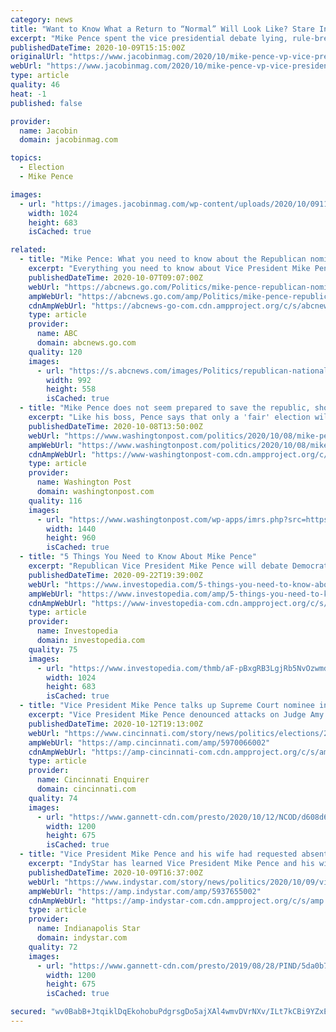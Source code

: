 ```yaml
---
category: news
title: "Want to Know What a Return to “Normal” Will Look Like? Stare Into Mike Pence’s Dead Eyes."
excerpt: "Mike Pence spent the vice presidential debate lying, rule-breaking, and selling the Trump agenda, but he did so unburdened by Donald Trump’s chaotic personal behavior — and the political establishment on both sides of the aisle swooned."
publishedDateTime: 2020-10-09T15:15:00Z
originalUrl: "https://www.jacobinmag.com/2020/10/mike-pence-vp-vice-presidential-debate-trump"
webUrl: "https://www.jacobinmag.com/2020/10/mike-pence-vp-vice-presidential-debate-trump"
type: article
quality: 46
heat: -1
published: false

provider:
  name: Jacobin
  domain: jacobinmag.com

topics:
  - Election
  - Mike Pence

images:
  - url: "https://images.jacobinmag.com/wp-content/uploads/2020/10/09110338/GettyImages-1279064285.jpg"
    width: 1024
    height: 683
    isCached: true

related:
  - title: "Mike Pence: What you need to know about the Republican nominee for vice president"
    excerpt: "Everything you need to know about Vice President Mike Pence, Donald Trump's vice president on the Republican ticket."
    publishedDateTime: 2020-10-07T09:07:00Z
    webUrl: "https://abcnews.go.com/Politics/mike-pence-republican-nominee-vice-president/story?id=72852442"
    ampWebUrl: "https://abcnews.go.com/amp/Politics/mike-pence-republican-nominee-vice-president/story?id=72852442"
    cdnAmpWebUrl: "https://abcnews-go-com.cdn.ampproject.org/c/s/abcnews.go.com/amp/Politics/mike-pence-republican-nominee-vice-president/story?id=72852442"
    type: article
    provider:
      name: ABC
      domain: abcnews.go.com
    quality: 120
    images:
      - url: "https://s.abcnews.com/images/Politics/republican-national-convention-night-3-43-gty-jc-200826_1598496693180_hpMain_16x9_992.jpg"
        width: 992
        height: 558
        isCached: true
  - title: "Mike Pence does not seem prepared to save the republic, should he be called upon to do so"
    excerpt: "Like his boss, Pence says that only a 'fair' election will be acceptable — and then claims it may not be fair."
    publishedDateTime: 2020-10-08T13:50:00Z
    webUrl: "https://www.washingtonpost.com/politics/2020/10/08/mike-pence-does-not-seem-prepared-save-republic-should-he-be-called-upon-do-so/"
    ampWebUrl: "https://www.washingtonpost.com/politics/2020/10/08/mike-pence-does-not-seem-prepared-save-republic-should-he-be-called-upon-do-so/?outputType=amp"
    cdnAmpWebUrl: "https://www-washingtonpost-com.cdn.ampproject.org/c/s/www.washingtonpost.com/politics/2020/10/08/mike-pence-does-not-seem-prepared-save-republic-should-he-be-called-upon-do-so/?outputType=amp"
    type: article
    provider:
      name: Washington Post
      domain: washingtonpost.com
    quality: 116
    images:
      - url: "https://www.washingtonpost.com/wp-apps/imrs.php?src=https://arc-anglerfish-washpost-prod-washpost.s3.amazonaws.com/public/HS6KQBAJEMI6XBYZBXYVTUKHSQ.jpg&w=1440"
        width: 1440
        height: 960
        isCached: true
  - title: "5 Things You Need to Know About Mike Pence"
    excerpt: "Republican Vice President Mike Pence will debate Democratic Vice-Presidential candidate, Kamala Harris Oct. 7, 2020, in Salt Lake City, and the 2020 election is just around the corner. Here are five things you should know about Pence, his personal ..."
    publishedDateTime: 2020-09-22T19:39:00Z
    webUrl: "https://www.investopedia.com/5-things-you-need-to-know-about-mike-pence-5077702"
    ampWebUrl: "https://www.investopedia.com/amp/5-things-you-need-to-know-about-mike-pence-5077702"
    cdnAmpWebUrl: "https://www-investopedia-com.cdn.ampproject.org/c/s/www.investopedia.com/amp/5-things-you-need-to-know-about-mike-pence-5077702"
    type: article
    provider:
      name: Investopedia
      domain: investopedia.com
    quality: 75
    images:
      - url: "https://www.investopedia.com/thmb/aF-pBxgRB3LgjRb5NvOzwmdKvsM=/1024x683/filters:fill(auto,1)/GettyImages-468209888-578a33593df78c09e9b807fd.jpg"
        width: 1024
        height: 683
        isCached: true
  - title: "Vice President Mike Pence talks up Supreme Court nominee in Columbus stop"
    excerpt: "Vice President Mike Pence denounced attacks on Judge Amy Coney Barrett's religion during a campaign sotp in Columbus on Monday."
    publishedDateTime: 2020-10-12T19:13:00Z
    webUrl: "https://www.cincinnati.com/story/news/politics/elections/2020/10/12/vp-mike-pence-promotes-supreme-court-nominee-columbus-stop/5970066002/"
    ampWebUrl: "https://amp.cincinnati.com/amp/5970066002"
    cdnAmpWebUrl: "https://amp-cincinnati-com.cdn.ampproject.org/c/s/amp.cincinnati.com/amp/5970066002"
    type: article
    provider:
      name: Cincinnati Enquirer
      domain: cincinnati.com
    quality: 74
    images:
      - url: "https://www.gannett-cdn.com/presto/2020/10/12/NCOD/d608d6f5-7e4a-42d6-ad03-5b9f82063bce-pence_inside_ac_11.jpg?auto=webp&crop=3282,1846,x0,y418&format=pjpg&width=1200"
        width: 1200
        height: 675
        isCached: true
  - title: "Vice President Mike Pence and his wife had requested absentee ballots by mail"
    excerpt: "IndyStar has learned Vice President Mike Pence and his wife, Karen Pence, in September requested absentee ballots from Marion County."
    publishedDateTime: 2020-10-09T16:37:00Z
    webUrl: "https://www.indystar.com/story/news/politics/2020/10/09/vice-president-mike-pence-had-requested-absentee-ballots-mail/5937655002/"
    ampWebUrl: "https://amp.indystar.com/amp/5937655002"
    cdnAmpWebUrl: "https://amp-indystar-com.cdn.ampproject.org/c/s/amp.indystar.com/amp/5937655002"
    type: article
    provider:
      name: Indianapolis Star
      domain: indystar.com
    quality: 72
    images:
      - url: "https://www.gannett-cdn.com/presto/2019/08/28/PIND/5da0b7fe-137b-430f-89b1-c6fcbbba4e30-AP19234698294491.jpg?auto=webp&crop=6719,3780,x0,y178&format=pjpg&width=1200"
        width: 1200
        height: 675
        isCached: true

secured: "wv0BabB+JtqiklDqEkohobuPdgrsgDo5ajXAl4wmvDVrNXv/ILt7kCBi9YZxEasq5ZN4cB1pnWZzDGKzqnyoSsKMOgxA7SiChvZIc6zUZnZQdLKgi1ac0WNKk3/YS1O2jfr/sPCAUGWkN5DCjSsD3tx2k5hsbR+med+pvGl1eDMEhHkW7ea7n2IWqfrCRku1borg23Yo4yFRCiqbjPONbozX+RP6uaKuFonvXlMoJ26S9eJsnIN12t8Xf+m5/Fl0k4D+6JElU8eO0HSqcN5T6gVu2oyPE3mRuu5AAWE7Tc1tgXdcqAtI0mpq0XqQoOtJFbe6xwm6BMNzo37+DymJamLOic0bewF/EM88pPlH5DM=;/msbhJlDkXUDzm0KARmKEQ=="
---
```


